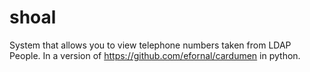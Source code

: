 # shoal
System that allows you to view telephone numbers taken from LDAP People. In a version of https://github.com/efornal/cardumen in python.
